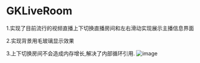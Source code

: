 # GKLiveRoom
1.实现了目前流行的视频直播上下切换直播房间和左右滑动实现展示主播信息界面

2.实现背景用毛玻璃显示效果

3.上下切换房间不会造成内存增长,解决了内部循环引用.
 ![image](https://github.com/ButBueatiful/dotvim/raw/master/screenshots/vim-screenshot.jpg)
